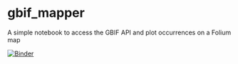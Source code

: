 # gbif_mapper
A simple notebook to access the GBIF API and plot occurrences on a Folium map

[![Binder](https://mybinder.org/badge_logo.svg)](https://mybinder.org/v2/gh/nickynicolson/gbif_mapper/master?filepath=mapper.ipynb)
